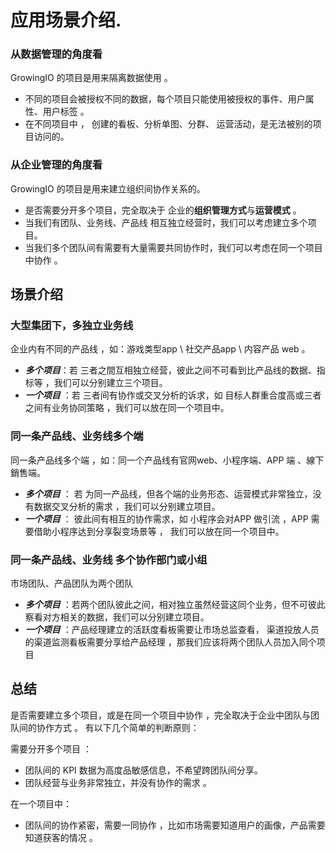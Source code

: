 # 应用场景介绍.

### 从数据管理的角度看

GrowingIO 的项目是用来隔离数据使用 。

* 不同的项目会被授权不同的数据，每个项目只能使用被授权的事件、用户属性、用户标签 。
* 在不同项目中 ， 创建的看板、分析单图、分群、 运营活动，是无法被别的项目访问的。 

### 从企业管理的角度看

GrowingIO 的项目是用来建立组织间协作关系的。 

* 是否需要分开多个项目，完全取决于 企业的**组织管理方式**与**运营模式** 。
* ‌当我们有团队、业务线、产品线 相互独立经营时，我们可以考虑建立多个项目。
* 当我们多个团队间有需要有大量需要共同协作时，我们可以考虑在同一个项目中协作 。 

## 场景介绍 

### 大型集团下，多独立业务线

企业内有不同的产品线 ，如：游戏类型app  \  社交产品app  \  内容产品 web 。

* _**多个项目**_：若 三者之間互相独立经营，彼此之间不可看到比产品线的数据、指标等 ，我们可以分别建立三个项目。
* _**一个项目**_ ：若 三者间有协作或交叉分析的诉求，如 目标人群重合度高或三者之间有业务协同策略 ，我们可以放在同一个项目中。

### 同一条产品线、业务线多个端

同一条产品线多个端 ，如：同一个产品线有官网web、小程序端、APP 端 、線下銷售端。

* _**多个项目**_ ： 若 为同一产品线，但各个端的业务形态、运营模式非常独立，没有数据交叉分析的需求 ，我们可以分别建立项目。
* _**一个项目**_ ： 彼此间有相互的协作需求，如 小程序会对APP 做引流 ，APP 需要借助小程序达到分享裂变场景等  ， 我们可以放在同一个项目中。

### 同一条产品线、业务线 多个协作部门或小组

市场团队、产品团队为两个团队

* _**多个项目**_ ：若两个团队彼此之间，相对独立虽然经营这同个业务，但不可彼此察看对方相关的数据，我们可以分别建立项目。
* _**一个项目**_ ：产品经理建立的活跃度看板需要让市场总监查看， 渠道投放人员的渠道监测看板需要分享给产品经理 ，那我们应该将两个团队人员加入同个项目



## 总结

是否需要建立多个项目，或是在同一个项目中协作 ，完全取决于企业中团队与团队间的协作方式 。 有以下几个简单的判断原则：  
  
需要分开多个项目 ：

* 团队间的 KPI  数据为高度品敏感信息，不希望跨团队间分享。
* 团队经营与业务非常独立，并没有协作的需求 。

在一个项目中：

* 团队间的协作紧密，需要一同协作 ，比如市场需要知道用户的画像，产品需要知道获客的情况 。 

